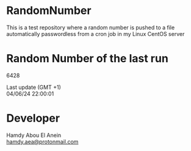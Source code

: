 # RandomNumber    
This is a test repository where a random number is pushed to a file automatically passwordless from a cron job in my Linux CentOS server    
# Random Number of the last run   
6428
      
Last update (GMT +1)    
04/06/24 22:00:01
# Developer    
Hamdy Abou El Anein   
hamdy.aea@protonmail.com
